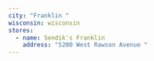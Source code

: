 ```yaml
---
city: "Franklin "
wisconsin: wisconsin
stores:
  - name: Sendik's Franklin
    address: "5200 West Rawson Avenue "
---
```

